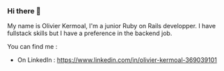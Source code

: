 ### Hi there 👋

My name is Olivier Kermoal, I'm a junior Ruby on Rails developper. I have fullstack skills but I have a preference in the backend job.

You can find me :
- On LinkedIn : https://www.linkedin.com/in/olivier-kermoal-369039101

